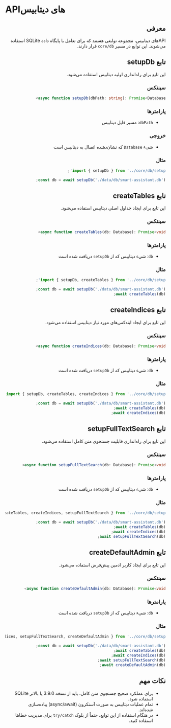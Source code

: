 # API‌های دیتابیس

<div dir="rtl">

## معرفی

API‌های دیتابیس، مجموعه توابعی هستند که برای تعامل با پایگاه داده SQLite استفاده می‌شوند. این توابع در مسیر `core/db` قرار دارند.

## تابع setupDb

این تابع برای راه‌اندازی اولیه دیتابیس استفاده می‌شود.

### سینتکس
```typescript
async function setupDb(dbPath: string): Promise<Database>
```

### پارامترها
- `dbPath`: مسیر فایل دیتابیس

### خروجی
- شیء `Database` که نشان‌دهنده اتصال به دیتابیس است

### مثال
```typescript
import { setupDb } from '../core/db/setup';

const db = await setupDb('./data/db/smart-assistant.db');
```

## تابع createTables

این تابع برای ایجاد جداول اصلی دیتابیس استفاده می‌شود.

### سینتکس
```typescript
async function createTables(db: Database): Promise<void>
```

### پارامترها
- `db`: شیء دیتابیس که از `setupDb` دریافت شده است

### مثال
```typescript
import { setupDb, createTables } from '../core/db/setup';

const db = await setupDb('./data/db/smart-assistant.db');
await createTables(db);
```

## تابع createIndices

این تابع برای ایجاد ایندکس‌های مورد نیاز دیتابیس استفاده می‌شود.

### سینتکس
```typescript
async function createIndices(db: Database): Promise<void>
```

### پارامترها
- `db`: شیء دیتابیس که از `setupDb` دریافت شده است

### مثال
```typescript
import { setupDb, createTables, createIndices } from '../core/db/setup';

const db = await setupDb('./data/db/smart-assistant.db');
await createTables(db);
await createIndices(db);
```

## تابع setupFullTextSearch

این تابع برای راه‌اندازی قابلیت جستجوی متن کامل استفاده می‌شود.

### سینتکس
```typescript
async function setupFullTextSearch(db: Database): Promise<void>
```

### پارامترها
- `db`: شیء دیتابیس که از `setupDb` دریافت شده است

### مثال
```typescript
import { setupDb, createTables, createIndices, setupFullTextSearch } from '../core/db/setup';

const db = await setupDb('./data/db/smart-assistant.db');
await createTables(db);
await createIndices(db);
await setupFullTextSearch(db);
```

## تابع createDefaultAdmin

این تابع برای ایجاد کاربر ادمین پیش‌فرض استفاده می‌شود.

### سینتکس
```typescript
async function createDefaultAdmin(db: Database): Promise<void>
```

### پارامترها
- `db`: شیء دیتابیس که از `setupDb` دریافت شده است

### مثال
```typescript
import { setupDb, createTables, createIndices, setupFullTextSearch, createDefaultAdmin } from '../core/db/setup';

const db = await setupDb('./data/db/smart-assistant.db');
await createTables(db);
await createIndices(db);
await setupFullTextSearch(db);
await createDefaultAdmin(db);
```

## نکات مهم

- برای عملکرد صحیح جستجوی متن کامل، باید از نسخه 3.9.0 یا بالاتر SQLite استفاده شود.
- تمام عملیات دیتابیس به صورت آسنکرون (async/await) پیاده‌سازی شده‌اند.
- در هنگام استفاده از این توابع، حتماً از بلوک `try/catch` برای مدیریت خطاها استفاده کنید.

</div> 